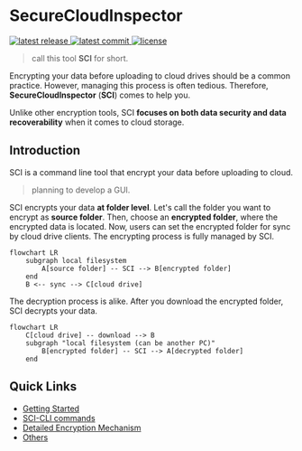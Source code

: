 # SecureCloudInspector

<a href="https://github.com/gustaavv/SecureCloudInspector/releases">
  <img src="https://img.shields.io/github/v/release/gustaavv/SecureCloudInspector" alt="latest release" />
</a>

<a href="https://github.com/gustaavv/SecureCloudInspector/commits/master/">
  <img src="https://img.shields.io/github/last-commit/gustaavv/SecureCloudInspector" alt="latest commit" />
</a>

<a href="https://github.com/gustaavv/SecureCloudInspector/blob/master/LICENSE">
  <img src="https://img.shields.io/github/license/gustaavv/SecureCloudInspector" alt="license" />
</a>

> call this tool **SCI** for short.

Encrypting your data before uploading to cloud drives should be a common practice. However, managing this process is often tedious. Therefore, **SecureCloudInspector** (**SCI**) comes to help you.

Unlike other encryption tools, SCI **focuses on both data security and data recoverability** when it comes to cloud storage.

## Introduction

SCI is a command line tool that encrypt your data before uploading to cloud.

> planning to develop a GUI.

SCI encrypts your data **at folder level**. Let's call the folder you want to encrypt as **source folder**. Then, choose an **encrypted folder**, where the encrypted data is located. Now, users can set the encrypted folder for sync by cloud drive clients. The encrypting process is fully managed by SCI.

```mermaid
flowchart LR
    subgraph local filesystem
        A[source folder] -- SCI --> B[encrypted folder]
    end
    B <-- sync --> C[cloud drive]
```

The decryption process is alike. After you download the encrypted folder, SCI decrypts your data.

```mermaid
flowchart LR
    C[cloud drive] -- download --> B
    subgraph "local filesystem (can be another PC)"
        B[encrypted folder] -- SCI --> A[decrypted folder]
    end
```

## Quick Links

- [Getting Started](https://gustaavv.github.io/SecureCloudInspector/gettingStarted/prerequisite/)
- [SCI-CLI commands](https://gustaavv.github.io/SecureCloudInspector/userGuide/cli/)
- [Detailed Encryption Mechanism](https://gustaavv.github.io/SecureCloudInspector/architecture/encryptionMechanism/)
- [Others](https://gustaavv.github.io/SecureCloudInspector/others/)